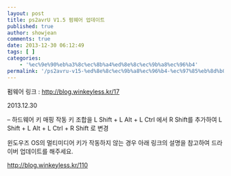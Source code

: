 ```yaml
---
layout: post
title: ps2avrU V1.5 펌웨어 업데이트
published: true
author: showjean
comments: true
date: 2013-12-30 06:12:49
tags: [ ]
categories:
    - '%ec%9e%90%eb%a3%8c%ec%8b%a4%ed%8e%8c%ec%9b%a8%ec%96%b4'
permalink: '/ps2avru-v15-%ed%8e%8c%ec%9b%a8%ec%96%b4-%ec%97%85%eb%8d%b0%ec%9d%b4%ed%8a%b8-8'
---
```

펌웨어 링크 : http://blog.winkeyless.kr/17





2013.12.30





&#8211; 하드웨어 키 매핑 작동 키 조합을 L Shift + L Alt + L Ctrl 에서 R Shift를 추가하여&nbsp;L Shift + L Alt + L Ctrl +&nbsp;R Shift 로 변경



윈도우즈 OS의 멀티미디어 키가 작동하지 않는 경우 아래 링크의 설명을 참고하여 드라이버 업데이트를 해주세요.



http://blog.winkeyless.kr/110